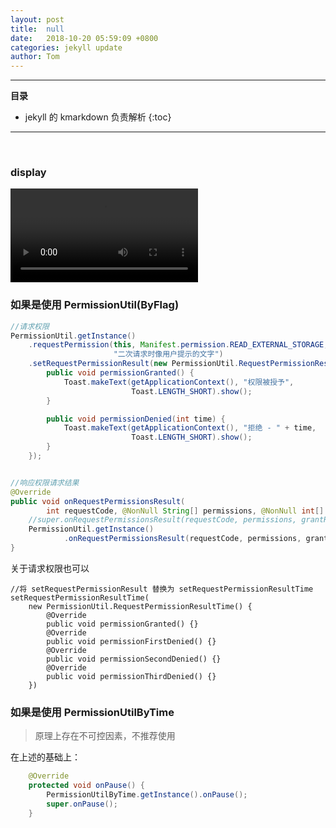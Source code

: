 ```yaml
---
layout: post
title:  null
date:   2018-10-20 05:59:09 +0800
categories: jekyll update
author: Tom
---
```


-----------------------------
__目录__
- jekyll 的 kmarkdown 负责解析
{:toc}

-----------------------------
<br>

### display

<video controls="controls">
  <source src="/assets/Video/2018-10-19-PermissionUtil.mp4" type="video/mp4">
</video>



### 如果是使用 PermissionUtil(ByFlag)

```java
//请求权限
PermissionUtil.getInstance()
    .requestPermission(this, Manifest.permission.READ_EXTERNAL_STORAGE,
                       "二次请求时像用户提示的文字")
    .setRequestPermissionResult(new PermissionUtil.RequestPermissionResult() {
        public void permissionGranted() {
            Toast.makeText(getApplicationContext(), "权限被授予",
                           Toast.LENGTH_SHORT).show();
        }

        public void permissionDenied(int time) {
            Toast.makeText(getApplicationContext(), "拒绝 - " + time,
                           Toast.LENGTH_SHORT).show();
        }
    });


//响应权限请求结果
@Override
public void onRequestPermissionsResult(
        int requestCode, @NonNull String[] permissions, @NonNull int[] grantResults) {
    //super.onRequestPermissionsResult(requestCode, permissions, grantResults);
    PermissionUtil.getInstance()
            .onRequestPermissionsResult(requestCode, permissions, grantResults);
}
```

关于请求权限也可以
```
//将 setRequestPermissionResult 替换为 setRequestPermissionResultTime
setRequestPermissionResultTime(
    new PermissionUtil.RequestPermissionResultTime() {
        @Override
        public void permissionGranted() {}
        @Override
        public void permissionFirstDenied() {}
        @Override
        public void permissionSecondDenied() {}
        @Override
        public void permissionThirdDenied() {}
    })
```




### 如果是使用 PermissionUtilByTime 

> 原理上存在不可控因素，不推荐使用

在上述的基础上：
```java
    @Override
    protected void onPause() {
        PermissionUtilByTime.getInstance().onPause();
        super.onPause();
    }
```

